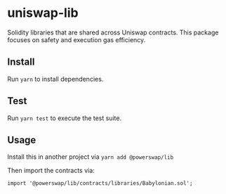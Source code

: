 # uniswap-lib

Solidity libraries that are shared across Uniswap contracts. This package focuses on safety and execution gas efficiency.

## Install

Run `yarn` to install dependencies.

## Test

Run `yarn test` to execute the test suite.

## Usage

Install this in another project via `yarn add @powerswap/lib`

Then import the contracts via:

```solidity
import '@powerswap/lib/contracts/libraries/Babylonian.sol';

```
